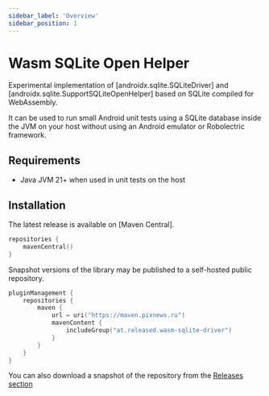```yaml
---
sidebar_label: 'Overview'
sidebar_position: 1
---
```


# Wasm SQLite Open Helper

Experimental implementation of [androidx.sqlite.SQLiteDriver] and [androidx.sqlite.SupportSQLiteOpenHelper]
based on SQLite compiled for WebAssembly.

It can be used to run small Android unit tests using a SQLite database inside the JVM on your host without using
an Android emulator or Robolectric framework.

## Requirements

- Java JVM 21+ when used in unit tests on the host

## Installation

The latest release is available on [Maven Central].

```kotlin
repositories {
    mavenCentral()
}
```

Snapshot versions of the library may be published to a self-hosted public repository.

```kotlin
pluginManagement {
    repositories {
        maven {
            url = uri("https://maven.pixnews.ru")
            mavenContent {
                includeGroup("at.released.wasm-sqlite-driver")
            }
        }
    }
}
```

You can also download a snapshot of the repository from the [Releases section](https://github.com/illarionov/wasm-sqlite-open-helper/releases)
